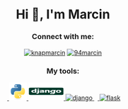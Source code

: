 <h1 align="center">Hi 👋, I'm Marcin</h1>


<h3 align="center">Connect with me:</h3>
<p align="center">
<a href="https://www.linkedin.com/in/marcinknap/" target="blank"><img align="center" src="https://raw.githubusercontent.com/rahuldkjain/github-profile-readme-generator/master/src/images/icons/Social/linked-in-alt.svg" alt="knapmarcin" height="30" width="40" /></a>
<a href="mailto:knapmarcin@icloud.com" target="blank"><img align="center" src="https://upload.wikimedia.org/wikipedia/commons/4/4e/Mail_%28iOS%29.svg" alt="94marcin" height="30" width="40" /></a> 
  
</p>

<h3 align="center">My tools:</h3>
<p align="center"> &nbsp;<a href="https://www.python.org" target="blank"> <img src="https://raw.githubusercontent.com/devicons/devicon/master/icons/python/python-original.svg" alt="python" width="40" height="40"/></a><a href="https://www.djangoproject.com/" target="blank"> <img src="https://raw.githubusercontent.com/devicons/devicon/master/icons/django/django-original.svg" alt="django" width="80![image](https://user-images.githubusercontent.com/33230423/131680004-0e1e5bca-6f50-4dab-a390-2a4a32454a6a.png)
" height="40"/> </a>  <a href="https://www.django-rest-framework.org/" target="blank"> <img src="https://www.django-rest-framework.org/img/logo.png" alt="django" width="80![image](https://user-images.githubusercontent.com/33230423/131680538-e880b9fb-30fd-496c-9530-f9d3b6d85305.png)
" height="40"/> </a> &nbsp;&nbsp;<a href="https://flask.palletsprojects.com/" target="blank"> <img src="https://www.vectorlogo.zone/logos/pocoo_flask/pocoo_flask-icon.svg" alt="flask" width="40" height="40"/> </a>  </p>
